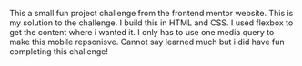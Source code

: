 This a small fun project challenge from the frontend mentor website. This is my solution to the challenge.
I build this in HTML and CSS.
I used flexbox to get the content where i wanted it.
I only has to use one media query to make this mobile repsonisve. 
Cannot say learned much but i did have fun completing this challenge!
